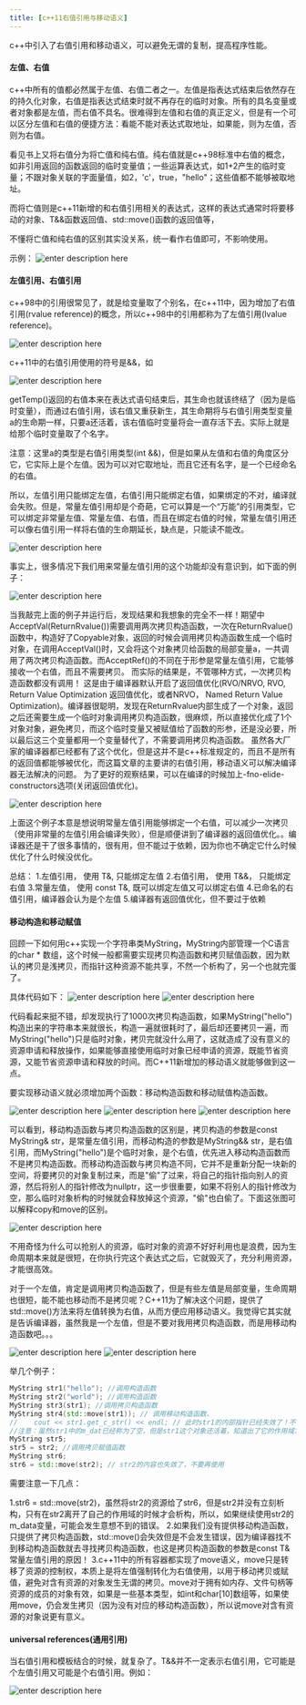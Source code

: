 ```yaml
---
title: [c++11右值引用与移动语义]
---
```


c++中引入了右值引用和移动语义，可以避免无谓的复制，提高程序性能。

#### 左值、右值
c++中所有的值都必然属于左值、右值二者之一。左值是指表达式结束后依然存在的持久化对象，右值是指表达式结束时就不再存在的临时对象。所有的具名变量或者对象都是左值，而右值不具名。很难得到左值和右值的真正定义，但是有一个可以区分左值和右值的便捷方法：看能不能对表达式取地址，如果能，则为左值，否则为右值。

看见书上又将右值分为将亡值和纯右值。纯右值就是c++98标准中右值的概念，如非引用返回的函数返回的临时变量值；一些运算表达式，如1+2产生的临时变量；不跟对象关联的字面量值，如2，'c'，true，"hello"；这些值都不能够被取地址。

而将亡值则是c++11新增的和右值引用相关的表达式，这样的表达式通常时将要移动的对象、T&&函数返回值、std::move()函数的返回值等，

不懂将亡值和纯右值的区别其实没关系，统一看作右值即可，不影响使用。

示例：
![enter description here](./images/1565617137934.png)

#### 左值引用、右值引用

c++98中的引用很常见了，就是给变量取了个别名，在c++11中，因为增加了右值引用(rvalue reference)的概念，所以c++98中的引用都称为了左值引用(lvalue reference)。

![enter description here](./images/1565617163491.png)

c++11中的右值引用使用的符号是&&，如

![enter description here](./images/1565617186207.png)

getTemp()返回的右值本来在表达式语句结束后，其生命也就该终结了（因为是临时变量），而通过右值引用，该右值又重获新生，其生命期将与右值引用类型变量a的生命期一样，只要a还活着，该右值临时变量将会一直存活下去。实际上就是给那个临时变量取了个名字。

注意：这里a的类型是右值引用类型(int &&)，但是如果从左值和右值的角度区分它，它实际上是个左值。因为可以对它取地址，而且它还有名字，是一个已经命名的右值。

所以，左值引用只能绑定左值，右值引用只能绑定右值，如果绑定的不对，编译就会失败。但是，常量左值引用却是个奇葩，它可以算是一个“万能”的引用类型，它可以绑定非常量左值、常量左值、右值，而且在绑定右值的时候，常量左值引用还可以像右值引用一样将右值的生命期延长，缺点是，只能读不能改。

![enter description here](./images/1565617244383.png)

事实上，很多情况下我们用来常量左值引用的这个功能却没有意识到，如下面的例子：

![enter description here](./images/1565698426294.png)

当我敲完上面的例子并运行后，发现结果和我想象的完全不一样！期望中AcceptVal(ReturnRvalue())需要调用两次拷贝构造函数，一次在ReturnRvalue()函数中，构造好了Copyable对象，返回的时候会调用拷贝构造函数生成一个临时对象，在调用AcceptVal()时，又会将这个对象拷贝给函数的局部变量a，一共调用了两次拷贝构造函数。而AcceptRef()的不同在于形参是常量左值引用，它能够接收一个右值，而且不需要拷贝。
而实际的结果是，不管哪种方式，一次拷贝构造函数都没有调用！
这是由于编译器默认开启了返回值优化(RVO/NRVO, RVO, Return Value Optimization 返回值优化，或者NRVO， Named Return Value Optimization)。编译器很聪明，发现在ReturnRvalue内部生成了一个对象，返回之后还需要生成一个临时对象调用拷贝构造函数，很麻烦，所以直接优化成了1个对象对象，避免拷贝，而这个临时变量又被赋值给了函数的形参，还是没必要，所以最后这三个变量都用一个变量替代了，不需要调用拷贝构造函数。
虽然各大厂家的编译器都已经都有了这个优化，但是这并不是c++标准规定的，而且不是所有的返回值都能够被优化，而这篇文章的主要讲的右值引用，移动语义可以解决编译器无法解决的问题。
为了更好的观察结果，可以在编译的时候加上-fno-elide-constructors选项(关闭返回值优化)。

![enter description here](./images/1565698463121.png)

上面这个例子本意是想说明常量左值引用能够绑定一个右值，可以减少一次拷贝（使用非常量的左值引用会编译失败），但是顺便讲到了编译器的返回值优化。。编译器还是干了很多事情的，很有用，但不能过于依赖，因为你也不确定它什么时候优化了什么时候没优化。

总结：
1.左值引用， 使用 T&, 只能绑定左值 
2.右值引用， 使用 T&&， 只能绑定右值 
3.常量左值， 使用 const T&, 既可以绑定左值又可以绑定右值 
4.已命名的右值引用，编译器会认为是个左值 
5.编译器有返回值优化，但不要过于依赖

#### 移动构造和移动赋值

回顾一下如何用c++实现一个字符串类MyString，MyString内部管理一个C语言的char * 数组，这个时候一般都需要实现拷贝构造函数和拷贝赋值函数，因为默认的拷贝是浅拷贝，而指针这种资源不能共享，不然一个析构了，另一个也就完蛋了。

具体代码如下：
![enter description here](./images/1565699147033.png)
![enter description here](./images/1565699164104.png)

代码看起来挺不错，却发现执行了1000次拷贝构造函数，如果MyString("hello")构造出来的字符串本来就很长，构造一遍就很耗时了，最后却还要拷贝一遍，而MyString("hello")只是临时对象，拷贝完就没什么用了，这就造成了没有意义的资源申请和释放操作，如果能够直接使用临时对象已经申请的资源，既能节省资源，又能节省资源申请和释放的时间。而C++11新增加的移动语义就能够做到这一点。

要实现移动语义就必须增加两个函数：移动构造函数和移动赋值构造函数。

![enter description here](./images/1565882415029.png)
![enter description here](./images/1565882438699.png)
![enter description here](./images/1565882464973.png)

可以看到，移动构造函数与拷贝构造函数的区别是，拷贝构造的参数是const MyString& str，是常量左值引用，而移动构造的参数是MyString&& str，是右值引用，而MyString("hello")是个临时对象，是个右值，优先进入移动构造函数而不是拷贝构造函数。而移动构造函数与拷贝构造不同，它并不是重新分配一块新的空间，将要拷贝的对象复制过来，而是"偷"了过来，将自己的指针指向别人的资源，然后将别人的指针修改为nullptr，这一步很重要，如果不将别人的指针修改为空，那么临时对象析构的时候就会释放掉这个资源，"偷"也白偷了。下面这张图可以解释copy和move的区别。

![enter description here](./images/1565882498642.png)

不用奇怪为什么可以抢别人的资源，临时对象的资源不好好利用也是浪费，因为生命周期本来就是很短，在你执行完这个表达式之后，它就毁灭了，充分利用资源，才能很高效。

对于一个左值，肯定是调用拷贝构造函数了，但是有些左值是局部变量，生命周期也很短，能不能也移动而不是拷贝呢？C++11为了解决这个问题，提供了std::move()方法来将左值转换为右值，从而方便应用移动语义。我觉得它其实就是告诉编译器，虽然我是一个左值，但是不要对我用拷贝构造函数，而是用移动构造函数吧。。。

![enter description here](./images/1565882551657.png)
![enter description here](./images/1565882586714.png)

举几个例子：

```c++
MyString str1("hello"); //调用构造函数
MyString str2("world"); //调用构造函数
MyString str3(str1); //调用拷贝构造函数
MyString str4(std::move(str1)); // 调用移动构造函数、
//    cout << str1.get_c_str() << endl; // 此时str1的内部指针已经失效了！不要使用
//注意：虽然str1中的m_dat已经称为了空，但是str1这个对象还活着，知道出了它的作用域才会析构！而不是move完了立刻析构
MyString str5;
str5 = str2; //调用拷贝赋值函数
MyString str6;
str6 = std::move(str2); // str2的内容也失效了，不要再使用
```

需要注意一下几点：

1.str6 = std::move(str2)，虽然将str2的资源给了str6，但是str2并没有立刻析构，只有在str2离开了自己的作用域的时候才会析构，所以，如果继续使用str2的m_data变量，可能会发生意想不到的错误。
2.如果我们没有提供移动构造函数，只提供了拷贝构造函数，std::move()会失效但是不会发生错误，因为编译器找不到移动构造函数就去寻找拷贝构造函数，也这是拷贝构造函数的参数是const T&常量左值引用的原因！
3.c++11中的所有容器都实现了move语义，move只是转移了资源的控制权，本质上是将左值强制转化为右值使用，以用于移动拷贝或赋值，避免对含有资源的对象发生无谓的拷贝。move对于拥有如内存、文件句柄等资源的成员的对象有效，如果是一些基本类型，如int和char[10]数组等，如果使用move，仍会发生拷贝（因为没有对应的移动构造函数），所以说move对含有资源的对象说更有意义。

#### universal references(通用引用)

当右值引用和模板结合的时候，就复杂了。T&&并不一定表示右值引用，它可能是个左值引用又可能是个右值引用。例如：

![enter description here](./images/1565882733709.png)